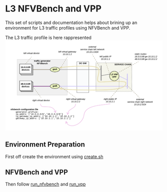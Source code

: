 # L3 NFVBench and VPP
This set of scripts and documentation helps about brining up an environment for L3 traffic profiles using NFVBench and VPP.

The L3 traffic profile is here rappresented
![traffic_flow](traffic_flow.png)

## Environment Preparation
First off create the environment using [create.sh](create.sh)

## NFVBench and VPP
Then follow [run_nfvbench](run_nfvbench.md) and [run_vpp](run_vpp.md)
